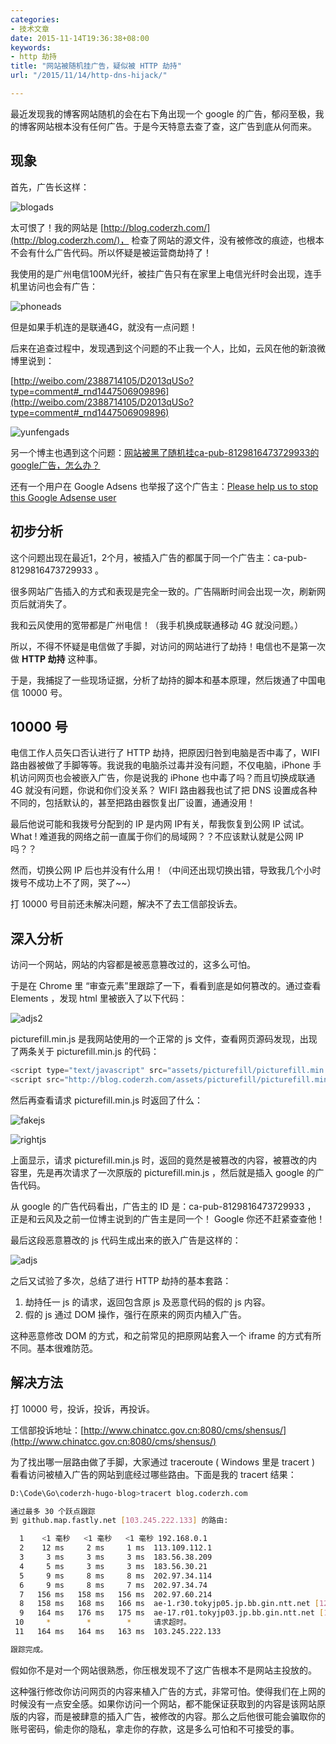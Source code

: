 ```yaml
---
categories:
- 技术文章
date: 2015-11-14T19:36:38+08:00
keywords:
- http 劫持
title: "网站被随机挂广告，疑似被 HTTP 劫持"
url: "/2015/11/14/http-dns-hijack/"

---
```


最近发现我的博客网站随机的会在右下角出现一个 google 的广告，郁闷至极，我的博客网站根本没有任何广告。于是今天特意去查了查，这广告到底从何而来。

<!--more-->

## 现象

首先，广告长这样：

![blogads](http://7xlx3k.com1.z0.glb.clouddn.com/blogads.jpg)

太可恨了！我的网站是 [http://blog.coderzh.com/](http://blog.coderzh.com/)， 检查了网站的源文件，没有被修改的痕迹，也根本不会有什么广告代码。所以怀疑是被运营商劫持了！

我使用的是广州电信100M光纤，被挂广告只有在家里上电信光纤时会出现，连手机里访问也会有广告：

![phoneads](http://7xlx3k.com1.z0.glb.clouddn.com/phoneads.jpg)

但是如果手机连的是联通4G，就没有一点问题！

后来在追查过程中，发现遇到这个问题的不止我一个人，比如，云风在他的新浪微博里说到：

[http://weibo.com/2388714105/D2013qUSo?type=comment#_rnd1447506909896](http://weibo.com/2388714105/D2013qUSo?type=comment#_rnd1447506909896)

![yunfengads](http://7xlx3k.com1.z0.glb.clouddn.com/yunfengads.jpg-ws)

另一个博主也遇到这个问题：[网站被黑了随机挂ca-pub-8129816473729933的google广告，怎么办？](http://www.lovefcwr.com/20151110-google-ca-pub-8129816473729933)

还有一个用户在 Google Adsens 也举报了这个广告主：[Please help us to stop this Google Adsense user ](https://productforums.google.com/forum/#!topic/adsense/qeeYrD7kvUA;context-place=forum/adsense)

## 初步分析

这个问题出现在最近1，2个月，被插入广告的都属于同一个广告主：ca-pub-8129816473729933 。

很多网站广告插入的方式和表现是完全一致的。广告隔断时间会出现一次，刷新网页后就消失了。

我和云风使用的宽带都是广州电信！（我手机换成联通移动 4G 就没问题。）

所以，不得不怀疑是电信做了手脚，对访问的网站进行了劫持！电信也不是第一次做 **HTTP 劫持** 这种事。

于是，我捕捉了一些现场证据，分析了劫持的脚本和基本原理，然后拨通了中国电信 10000 号。

## 10000 号
电信工作人员矢口否认进行了 HTTP 劫持，把原因归咎到电脑是否中毒了，WIFI 路由器被做了手脚等等。我说我的电脑杀过毒并没有问题，不仅电脑，iPhone 手机访问网页也会被嵌入广告，你是说我的 iPhone 也中毒了吗？而且切换成联通 4G 就没有问题，你说和你们没关系？ WIFI 路由器我也试了把 DNS 设置成各种不同的，包括默认的，甚至把路由器恢复出厂设置，通通没用！

最后他说可能和我拨号分配到的 IP 是内网 IP有关，帮我恢复到公网 IP 试试。 What ! 难道我的网络之前一直属于你们的局域网？？不应该默认就是公网 IP 吗？？

然而，切换公网 IP 后也并没有什么用！（中间还出现切换出错，导致我几个小时拨号不成功上不了网，哭了~~）

打 10000 号目前还未解决问题，解决不了去工信部投诉去。

## 深入分析

访问一个网站，网站的内容都是被恶意篡改过的，这多么可怕。

于是在 Chrome 里 “审查元素”里跟踪了一下，看看到底是如何篡改的。通过查看 Elements ，发现 html 里被嵌入了以下代码：

![adjs2](http://7xlx3k.com1.z0.glb.clouddn.com/adsjs2.jpg-w)

picturefill.min.js 是我网站使用的一个正常的 js 文件，查看网页源码发现，出现了两条关于 picturefill.min.js 的代码：

```javascript
<script type="text/javascript" src="assets/picturefill/picturefill.min.js"></script>
<script src="http://blog.coderzh.com/assets/picturefill/picturefill.min.js?_Ax144746802655173=xxA.baidu.com"></script>
```

然后再查看请求 picturefill.min.js 时返回了什么：

![fakejs](http://7xlx3k.com1.z0.glb.clouddn.com/fakejs.jpg-w)

![rightjs](http://7xlx3k.com1.z0.glb.clouddn.com/rightjs.jpg-w)

上面显示，请求 picturefill.min.js 时，返回的竟然是被篡改的内容，被篡改的内容里，先是再次请求了一次原版的 picturefill.min.js ，然后就是插入 google 的广告代码。

从 google 的广告代码看出，广告主的 ID 是：ca-pub-8129816473729933 ， 正是和云风及之前一位博主说到的广告主是同一个！ Google 你还不赶紧查查他！

最后这段恶意篡改的 js 代码生成出来的嵌入广告是这样的：

![adjs](http://7xlx3k.com1.z0.glb.clouddn.com/adsjs.jpg-w)

之后又试验了多次，总结了进行 HTTP 劫持的基本套路：

 1. 劫持任一 js 的请求，返回包含原 js 及恶意代码的假的 js 内容。
 1. 假的 js 通过 DOM 操作，强行在原来的网页内植入广告。

这种恶意修改 DOM 的方式，和之前常见的把原网站套入一个 iframe 的方式有所不同。基本很难防范。

## 解决方法

打 10000 号，投诉，投诉，再投诉。

工信部投诉地址：[http://www.chinatcc.gov.cn:8080/cms/shensus/](http://www.chinatcc.gov.cn:8080/cms/shensus/)

为了找出哪一层路由做了手脚，大家通过 traceroute ( Windows 里是 tracert ) 看看访问被植入广告的网站到底经过哪些路由。下面是我的 tracert 结果：

```bash
D:\Code\Go\coderzh-hugo-blog>tracert blog.coderzh.com

通过最多 30 个跃点跟踪
到 github.map.fastly.net [103.245.222.133] 的路由:

  1    <1 毫秒   <1 毫秒   <1 毫秒 192.168.0.1
  2    12 ms     2 ms     1 ms  113.109.112.1
  3     3 ms     3 ms     3 ms  183.56.38.209
  4     5 ms     3 ms     3 ms  183.56.30.21
  5     9 ms     8 ms     8 ms  202.97.34.114
  6     9 ms     8 ms     7 ms  202.97.34.74
  7   156 ms   158 ms   156 ms  202.97.60.214
  8   158 ms   168 ms   166 ms  ae-1.r30.tokyjp05.jp.bb.gin.ntt.net [129.250.2.157]
  9   164 ms   176 ms   175 ms  ae-17.r01.tokyjp03.jp.bb.gin.ntt.net [129.250.6.117]
 10     *        *        *     请求超时。
 11   164 ms   164 ms   163 ms  103.245.222.133

跟踪完成。
```

假如你不是对一个网站很熟悉，你压根发现不了这广告根本不是网站主投放的。

这种强行修改你访问网页的内容来植入广告的方式，非常可怕。使得我们在上网的时候没有一点安全感。如果你访问一个网站，都不能保证获取到的内容是该网站原版的内容，而是被肆意的插入广告，被修改的内容。那么之后他很可能会骗取你的账号密码，偷走你的隐私，拿走你的存款，这是多么可怕和不可接受的事。